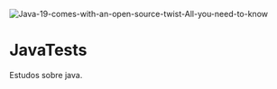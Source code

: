 ![Java-19-comes-with-an-open-source-twist-All-you-need-to-know](https://github.com/gabrxgomes/JavaTests/assets/100102446/10f7deb5-02e3-46fd-a89c-a2b85b63999b)


# JavaTests
Estudos sobre java.
